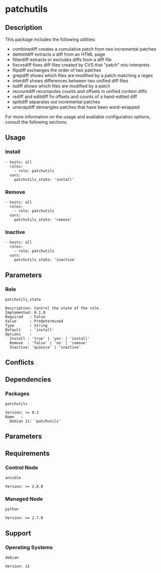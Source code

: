 # patchutils

## Description

This package includes the following utilities:
- combinediff creates a cumulative patch from two incremental patches
- dehtmldiff extracts a diff from an HTML page
- filterdiff extracts or excludes diffs from a diff file
- fixcvsdiff fixes diff files created by CVS that "patch" mis-interprets
- flipdiff exchanges the order of two patches
- grepdiff shows which files are modified by a patch matching a regex
- interdiff shows differences between two unified diff files
- lsdiff shows which files are modified by a patch
- recountdiff recomputes counts and offsets in unified context diffs
- rediff and editdiff fix offsets and counts of a hand-edited diff
- splitdiff separates out incremental patches
- unwrapdiff demangles patches that have been word-wrapped

For more information on the usage and available configuration options,
consult the following sections.

## Usage

### Install

```
- hosts: all
  roles:
    - role: patchutils
  vars:
    patchutils_state: 'install'
```

### Remove

```
- hosts: all
  roles:
    - role: patchutils
  vars:
    patchutils_state: 'remove'
```

### Inactive

```
- hosts: all
  roles:
    - role: patchutils
  vars:
    patchutils_state: 'inactive'
```

## Parameters

### Role

`patchutils_state`

    Description: Control the state of the role.
    Implemented: 0.1.0
    Required   : False
    Value      : Predetermined
    Type       : String
    Default    : 'install'
    Options    :
      Install : 'true' | 'yes' | 'install'
      Remove  : 'false' | 'no' | 'remove'
      Inactive: 'quiesce' | 'inactive'

## Conflicts

## Dependencies

### Packages

`patchutils`

    Version: >= 0.3
    Name   :
      Debian 11: 'patchutils'

## Parameters

## Requirements

### Control Node

`ansible`

    Version: >= 2.8.0

### Managed Node

`python`

    Version: >= 2.7.0

## Support

### Operating Systems

`debian`

    Version: 11
